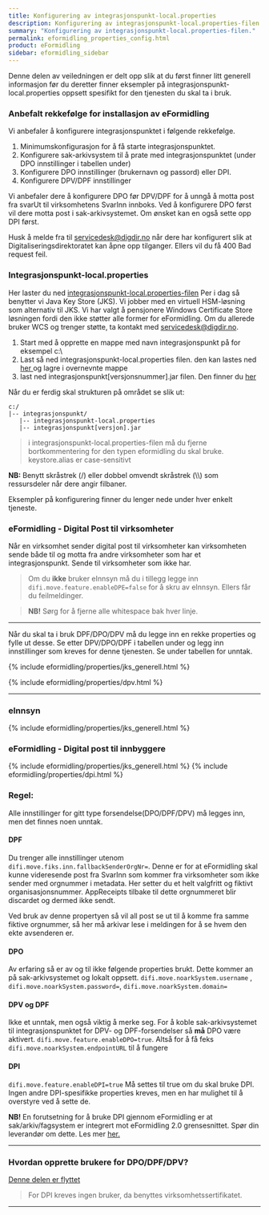 ```yaml
---
title: Konfigurering av integrasjonspunkt-local.properties
description: Konfigurering av integrasjonspunkt-local.properties-filen.
summary: "Konfigurering av integrasjonspunkt-local.properties-filen."
permalink: eformidling_properties_config.html
product: eFormidling
sidebar: eformidling_sidebar
---
```


Denne delen av veiledningen er delt opp slik at du først finner litt generell informasjon før du deretter finner eksempler på integrasjonspunkt-local.properties oppsett spesifikt for den tjenesten du skal ta i bruk. 

### Anbefalt rekkefølge for installasjon av eFormidling

Vi anbefaler å konfigurere integrasjonspunktet i følgende rekkefølge.

1. Minimumskonfigurasjon for å få starte integrasjonspunktet. 
2. Konfigurere sak-arkivsystem til å prate med integrasjonspunktet (under DPO innstillinger i tabellen under)
3. Konfigurere DPO innstillinger (brukernavn og passord) eller DPI.
4. Konfigurere DPV/DPF innstillinger

Vi anbefaler dere å konfigurere DPO før DPV/DPF for å unngå å motta post fra svarUt til virksomhetens SvarInn innboks. Ved å konfigurere DPO først vil dere motta post i sak-arkivsystemet. Om ønsket kan en også sette opp DPI først.

Husk å melde fra til <a href="mailto:servicedesk@digdir.no">servicedesk@digdir.no</a> når dere har konfigurert slik at Digitaliseringsdirektoratet kan åpne opp tilganger. Ellers vil du få 400 Bad request feil. 


### Integrasjonspunkt-local.properties

Her laster du ned [integrasjonspunkt-local.properties-filen](/resources/eformidling/integrasjonspunkt-local.txt) Per i dag så benytter vi Java Key Store (JKS). Vi jobber med en virtuell HSM-løsning som alternativ til JKS. Vi har valgt å pensjonere Windows Certificate Store løsningen fordi den ikke støtter alle former for eFormidling. Om du allerede bruker WCS og trenger støtte, ta kontakt med <a href="mailto:servicedesk@digdir.no">servicedesk@digdir.no</a>. 

1. Start med å opprette en mappe med navn integrasjonspunkt på for eksempel c:\
2. Last så ned integrasjonspunkt-local.properties filen. den kan lastes ned [her ](/resources/eformidling/integrasjonspunkt-local.txt) og lagre i overnevnte mappe
3. last ned integrasjonspunkt[versjonsnummer].jar filen. Den finner du [her](eformidling_download_ip.html)

Når du er ferdig skal strukturen på området se slik ut:
```
c:/
|-- integrasjonspunkt/
   |-- integrasjonspunkt-local.properties
   |-- integrasjonspunkt[versjon].jar
```

> i integrasjonspunkt-local.properties-filen må du fjerne bortkommentering for den typen eformidling du skal bruke.
> keystore.alias er case-sensitivt

**NB:** Benytt skråstrek (/) eller dobbel omvendt skråstrek (\\\\) som ressursdeler når dere angir filbaner.

Eksempler på konfigurering finner du lenger nede under hver enkelt tjeneste.


### eFormidling - Digital Post til virksomheter

Når en virksomhet sender digital post til virksomheter kan virksomheten sende både til og motta fra andre virksomheter som har et integrasjonspunkt. Sende til virksomheter som ikke har. 


> Om du **ikke** bruker eInnsyn må du i tillegg legge inn ```difi.move.feature.enableDPE=false``` for å skru av eInnsyn. Ellers får du feilmeldinger.

> **NB!** Sørg for å fjerne  alle whitespace bak hver linje.

---

Når du skal ta i bruk DPF/DPO/DPV må du legge inn en rekke properties og fylle ut desse. Se etter DPV/DPO/DPF i tabellen under og legg inn innstillinger som kreves for denne tjenesten. Se under tabellen for unntak.

  {% include eformidling/properties/jks_generell.html %} 
  
  {% include eformidling/properties/dpv.html %}
  
 ---

### eInnsyn 

  {% include eformidling/properties/jks_generell.html %} 

### eFormidling - Digital post til innbyggere

  {% include eformidling/properties/jks_generell.html %} 
  {% include eformidling/properties/dpi.html %}
  
### Regel:
Alle innstillinger for gitt type forsendelse(DPO/DPF/DPV) må legges inn, men det finnes noen unntak.

#### DPF
Du trenger alle innstillinger utenom ```difi.move.fiks.inn.fallbackSenderOrgNr=```. Denne er for at eFormidling skal kunne videresende post fra SvarInn som kommer fra virksomheter som ikke sender med orgnummer i metadata. Her setter du et helt valgfritt og fiktivt organisasjonsnummer. AppReceipts tilbake til dette orgnummeret blir discardet og dermed ikke sendt. 

Ved bruk av denne propertyen så vil all post se ut til å komme fra samme fiktive orgnummer, så her må arkivar lese i meldingen for å se hvem den ekte avsenderen er.

#### DPO
Av erfaring så er av og til ikke følgende properties brukt. Dette kommer an på sak-arkivsystemet og lokalt oppsett. ```difi.move.noarkSystem.username``` , ```difi.move.noarkSystem.password=```, ```difi.move.noarkSystem.domain=``` 

#### DPV og DPF
Ikke et unntak, men også viktig å merke seg. For å koble sak-arkivsystemet til integrasjonspunktet for DPV- og DPF-forsendelser så **må** DPO være aktivert. ```difi.move.feature.enableDPO=true```. Altså for å få feks  ```difi.move.noarkSystem.endpointURL``` til å fungere

#### DPI
```difi.move.feature.enableDPI=true``` Må settes til true om du skal bruke DPI. Ingen andre DPI-spesifikke properties kreves, men en har mulighet til å overstyre ved å sette de. 

**NB!** En forutsetning for å bruke DPI gjennom eFormidling er at sak/arkiv/fagsystem er integrert mot eFormidling 2.0 grensesnittet. Spør din leverandør om dette. Les mer [her.](https://difi.github.io/felleslosninger/eformidling_nm_about.html)

---

### Hvordan opprette brukere for DPO/DPF/DPV?

[Denne delen er flyttet](/eformidling_create_users.html)

> For DPI kreves ingen bruker, da benyttes virksomhetssertifikatet.

--- 
